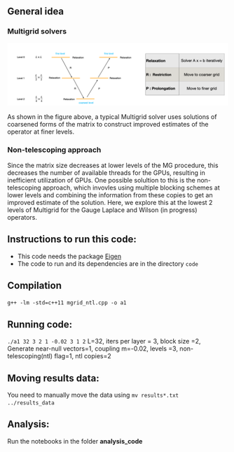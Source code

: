 
## General idea

### Multigrid solvers 
![Schematic](https://github.com/vmos1/Code_highlights/blob/main/1_Multigrid_2d/images/MGrid_schematic.png)

As shown in the figure above, a typical Multigrid solver uses solutions of coarsened forms of the matrix to construct improved estimates of the operator at finer levels. 

### Non-telescoping approach
Since the matrix size decreases at lower levels of the MG procedure, this decreases the number of available threads for the GPUs, resulting in inefficient utilization of GPUs. One possible solultion to this is 
the non-telescoping approach, which invovles using multiple blocking schemes at lower levels and combining the information from these copies to get an improved estimate of the solution. 
Here, we explore this at the lowest 2 levels of Multigrid for the Gauge Laplace and Wilson (in progress) operators.


## Instructions to run this code: 
- This code needs the package [Eigen](https://eigen.tuxfamily.org/index.php?title=Main_Page)
- The code to run and its dependencies are in the directory `code`

## Compilation
`g++ -lm -std=c++11 mgrid_ntl.cpp -o a1 `

## Running code: 
`./a1 32 3 2 1 -0.02 3 1 2`
L=32, iters per layer = 3, block size =2, Generate near-null vectors=1, coupling m=-0.02, levels =3, non-telescoping(ntl) flag=1, ntl copies=2

## Moving results data: 
You need to manually move the data using 
`mv results*.txt ../results_data`

## Analysis: 
Run the notebooks in the folder **analysis_code**
